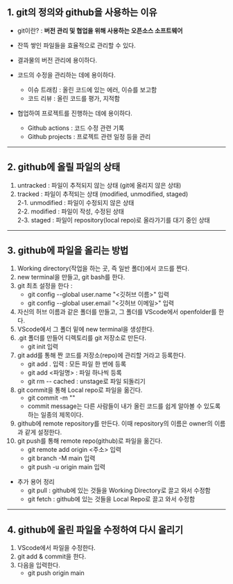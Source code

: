 ## 1. git의 정의와 github을 사용하는 이유   
* git이란? : **버전 관리 및 협업을 위해 사용하는 오픈소스 소프트웨어**    
   
* 잔뜩 쌓인 파일들을 효율적으로 관리할 수 있다.  
* 결과물의 버전 관리에 용이하다.  
* 코드의 수정을 관리하는 데에 용이하다.
    - 이슈 트래킹 : 올린 코드에 있는 에러, 이슈를 보고함   
    - 코드 리뷰 : 올린 코드를 평가, 지적함     
* 협업하여 프로젝트를 진행하는 데에 용이하다.   
    - Github actions : 코드 수정 관련 기록    
    - Github projects : 프로젝트 관련 일정 등을 관리   
--------------------------------------------------
## 2. github에 올릴 파일의 상태   
1. untracked : 파일이 추적되지 않는 상태 (git에 올리지 않은 상태)   
2. tracked : 파일이 추적되는 상태 (modified, unmodified, staged)   
    2-1. unmodified : 파일이 수정되지 않은 상태   
    2-2. modified : 파일이 작성, 수정된 상태   
    2-3. staged : 파일이 repository(local repo)로 올라가기를 대기 중인 상태   
--------------------------------------------------
## 3. github에 파일을 올리는 방법   
1. Working directory(작업을 하는 곳, 즉 일반 폴더)에서 코드를 짠다.
2. new terminal을 만들고, git bash를 한다.
3. git 최초 설정을 한다 :   
    - git config --global user.name "<깃허브 이름>" 입력   
    - git config --global user.email "<깃허브 이메일>" 입력   
4. 자신의 허브 이름과 같은 폴더를 만들고, 그 폴더를 VScode에서 openfolder를 한다.   
5. VScode에서 그 폴더 밑에 new terminal을 생성한다.   
6. .git 폴더를 만들어 디렉토리를 git 저장소로 만든다.
    - git init 입력   
7. git add를 통해 짠 코드를 저장소(repo)에 관리할 거라고 등록한다.
    + git add . 입력 : 모든 파일 한 번에 등록   
    + git add <파일명> : 파일 하나씩 등록   
    + git rm -- cached <file> : unstage로 파일 되돌리기   
8. git commit을 통해 Local repo로 파일을 옮긴다.   
    + git commit -m "<commit message>"   
    + commit message는 다른 사람들이 내가 올린 코드를 쉽게 알아볼 수 있도록 하는 일종의 제목이다.   
9. github에 remote repository를 만든다. 이때 repository의 이름은 owner의 이름과 같게 설정한다.   
10. git push를 통해 remote repo(github)로 파일을 옮긴다.   
    + git remote add origin <주소> 입력   
    + git branch -M main 입력   
    + git push -u origin main 입력    

- 추가 용어 정리   
    + git pull : github에 있는 것들을 Working Directory로 끌고 와서 수정함   
    + git fetch : github에 있는 것들을 Local Repo로 끌고 와서 수정함
--------------------------------------------------
## 4. github에 올린 파일을 수정하여 다시 올리기   
1. VScode에서 파일을 수정한다.   
2. git add & commit을 한다.   
3. 다음을 입력한다.   
    + git push origin main   
